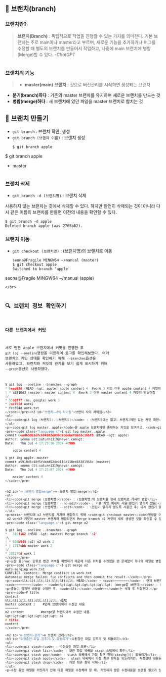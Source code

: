 <h2 id="🌵-브랜치branch">🌵 브랜치(branch)</h2>
<h3 id="브랜치란">브랜치란?</h3>
<blockquote>
<p><strong>브랜치(Branch)</strong> : 독립적으로 작업을 진행할 수 있는 가지를 의미한다. 기본 브랜치는 주로 main이나 master라고 부르며, 새로운 기능을 추가하거나 버그를 수정할 때 별도의 브랜치를 만들어서 작업하고, 나중에 main 브랜치에 병합(Merge)할 수 있다. <em>-ChatGPT</em></p>
</blockquote>
<p><img alt="" src="https://velog.velcdn.com/images/saturndayoncreed/post/77c8bda8-4312-4a5c-8ad7-74c9caf65d2c/image.png" /></p>
<h3 id="브랜치의-기능">브랜치의 기능</h3>
<blockquote>
<ul>
<li><strong>master(main) 브랜치</strong> : 깃으로 버전관리를 시작하면 생성되는 브랜치</li>
</ul>
</blockquote>
<ul>
<li><strong>분기(branch)하다</strong> : 기존의 master 브랜치를 유지하며 새로운 브랜치를 만드는 것</li>
<li><strong>병합(merge)하다</strong> : 새 브랜치에 있던 파일을 master 브랜치로 합치는 것</li>
</ul>


<h2 id="🧱-브랜치-만들기">🧱 브랜치 만들기</h2>
<ul>
<li><code>git branch</code> : 브랜치 확인, 생성</li>
<li><code>git branch (브랜치 이름)</code> : 브랜치 생성<pre><code class="language-c">$ git branch apple
</code></pre>
</li>
</ul>
<p>$ git branch
  apple</p>
<ul>
<li>master<pre><code></code></pre></li>
</ul>
<h3 id="브랜치-삭제">브랜치 삭제</h3>
<ul>
<li><code>git branch -d (브랜치명)</code> : 브랜치 삭제</li>
</ul>
<p>사용하지 않는 브랜치는 깃에서 삭제할 수 있다. 하지만 완전히 삭제되는 것이 아니라 다시 같은 이름의 브랜치를 만들면 이전의 내용을 확인할 수 있다.</p>
<pre><code class="language-c">$ git branch -d apple
Deleted branch apple (was 2765b82).</code></pre>
<h3 id="브랜치-이동">브랜치 이동</h3>
<ul>
<li><code>git checkout (브랜치명)</code> : (브랜치명)의 브랜치로 이동<pre><code class="language-c">seona@Fragile MINGW64 ~/manual (master)
$ git checkout apple
Switched to branch 'apple'
</code></pre>
</li>
</ul>
<p>seona@Fragile MINGW64 ~/manual (apple)</p>
<pre><code>&lt;/br&gt;

## 🔍 브랜치 정보 확인하기
### 다른 브랜치에서 커밋
새로 만든 apple 브랜치에서 커밋을 진행한 후 `git log --oneline`명령을 이용하여 로그를 확인해보았다. 여러 브랜치의 커밋 상태를 확인하기 위해 `--branches`옵션을 사용하였고, 브랜치와 커밋의 관계를 보기 쉽게 표시하기 위해 `--graph`옵션도 사용하였다.
```c
$ git log --oneline --branches --graph
* 6ead63d (HEAD -&gt; apple) apple content 4  #work 3 커밋 이후 apple content 4 커밋이 만들어짐
| * a5910d3 (master) master content 4  #work 3 이후 master content 4 커밋이 만들어짐
|/
* 55b8f77 (ms, google) work 3
* 2ac755d work2
* fec854d work.txt
</code></pre><h3 id="브랜치-사이-차이점">브랜치 사이 차이점</h3>
<ul>
<li><code>git log (브랜치1)..(브랜치2)</code> : (브랜치1에는 없고) 브랜치2에만 있는 커밋 확인</li>
</ul>
<p><code>git log master..apple</code>은 apple 브랜치에만 존재하는 커밋을 보여주고, <code>git log apple..master</code>은 master에만 존재하는 커밋을 보여준다.</p>
<pre><code class="language-c">$ git log master..apple
commit 6ead63db1efc604982e896d2b6ebefdab2c16bf8 (HEAD -&gt; apple)
Author: seona &lt;saturn1319@naver.com&gt;
Date:   Thu Jul 4 17:29:10 2024 +0900

    apple content 4

$ git log apple..master
commit a5910d3c48f5fdabd524e4116d118ed18181968c (master)
Author: seona &lt;saturn1319@naver.com&gt;
Date:   Thu Jul 4 17:25:07 2024 +0900

    master content 4
</code></pre>


<h2 id="🪢-브랜치-병합merge">🪢 브랜치 병합(merge)</h2>
<ul>
<li><code>git merge (브랜치명)</code> : (브랜치명)의 브랜치를 현재 브랜치로 가져와 병합</li>
<li><code>git merge (브랜치명) --no-edit</code> : 기본 커밋 메세지 사용(편집기 열리지 않음)</li>
<li><code>git merge (브랜치명) --edit</code> : (편집기 열리지 않도록 사용한 후) 다시 편집기 열어 수정하고 싶을 때</li>
</ul>
<p>master 브랜치에 o2 브랜치를 가져와 병합하기 위해 <code>git checkout master</code>명령을 이용하여 master 브랜치로 체크아웃하고, <code>git merge (브랜치명)</code>명령으로 o2 브랜치를 병합했다. 이 때 vim 이 실행되면서 <code>'Merge branch o2'</code>라는 커밋메세지가 나타나는데, 이는 수정해도 되고 그냥 사용해도 무관하다.
 o2 work2 커밋이 master 브랜치와 병합되면서 Merge branch o2 커밋이 새로 생성된 것을 확인할 수 있다.</p>
<pre><code class="language-c">$ git merge o2

$ git log --oneline --branches --graph
*   316f162 (HEAD -&gt; master) Merge branch 'o2'
|\
| * 536b944 (o2) o2 work 2
* | 1717cbb master work 2
|/
* 101270d work 1
</code></pre>
<p>깃은 줄(row) 단위로 변경 여부를 확인하기 때문에 다른 위치를 수정했을 땐 문제없이 하나의 파일로 병합된다. 같은 문서 내 다른 위치(줄)에 입력한 내용들은 정상적으로 한 파일에 병합되는 기능을 가지고 있지만, 같은 문서 내 같은 위치(줄)에 작성된 내용은 충돌(CONFLICT)를 일으킨다.</p>
<pre><code class="language-c">$ git merge o2
Auto-merging work.txt
CONFLICT (content): Merge conflict in work.txt
Automatic merge failed; fix conflicts and then commit the result.</code></pre>
<p><code>&lt;&lt;&lt;&lt;&lt;&lt;&lt; HEAD</code> ~ <code>=======</code> : 현재 브랜치에서 수정한 내용
<code>=======</code> ~ <code>&gt;&gt;&gt;&gt;&gt;&gt;&gt; (merge할 브랜치)</code> : (merge할 브랜치)에서 수정한 내용</p>
<p>충돌이 감지된 내용을 수정한 후, <code>&lt;</code>,<code>=</code>는 삭제 후 저장한다.</p>
<pre><code># title
content
&lt;&lt;&lt;&lt;&lt;&lt;&lt; HEAD
master content 2    #현재 브랜치에서 수정한 내용
=======
o2 content         #merge할 브랜치에서 수정한 내용
&gt;&gt;&gt;&gt;&gt;&gt;&gt; o2
# title
content
</code></pre>

<h2 id="⚙️-브랜치-관리">⚙️ 브랜치 관리</h2>
<h3 id="수정중인-파일-감추기-및-되돌리기">수정중인 파일 감추기 및 되돌리기</h3>
<ul>
<li><code>git stash</code> : 수정중인 파일 보관</li>
<li><code>git stash list</code> : 보관 파일 목록을 stash 스택에서 확인</li>
<li><code>git stash pop</code> : stash 목록에서 가장 최근 항목(stash@{0}) 되돌리기</li>
<li><code>git stash apply</code> : stash 목록에서 가장 최근 항목을 되돌리지만, 저장했던 내용은 그대로 보관</li>
<li><code>git stash drop</code> : 가장 최근 항목 삭제</li>
</ul>
<p>수정 중인 파일을 커밋하기 전에 다른 파일을 수정해야 할 때, 커밋하지 않은 수정내용을 보관할 필요가 있을 때 <code>git stash</code>를 사용한다. 이 명령을 사용하기 위해서는 한 번이라도 커밋을 진행한 상태여야 한다.</p>